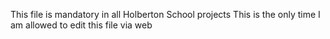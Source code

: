 This file is mandatory in all Holberton School projects
This is the only time I am allowed to edit this file via web
